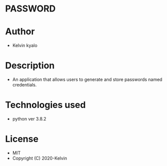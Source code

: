 # PASSWORD

# Author

* Kelvin kyalo

# Description

* An application that allows users to generate and store passwords named credentials.

# Technologies used 

* python ver 3.8.2

# License

* MIT
* Copyright (C) 2020-Kelvin